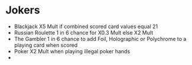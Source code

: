 # Jokers
- Blackjack
  X5 Mult if combined scored card values equal 21
- Russian Roulette
  1 in 6 chance for X0.3 Mult else X2 Mult
- The Gambler
  1 in 6 chance to add Foil, Holographic or
  Polychrome to a playing card when scored
- Poker
  X2 Mult when playing illegal poker hands
-
